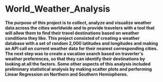 # World_Weather_Analysis

#### The purpose of this project is to collect, analyze and visualize weather data across the cities worldwide and to provide travelers with a tool that will allow them to find their travel destinations based on weather conditions they like. This project consisted of creating a weather database with a set of random 2,000 latitudes and longitudes and making an API call on current weather data for their nearest corresponding cities. The next step was to create a vacation search based on traverler's weather preferences, so that they can identify their destinations by looking at all the factors. Some other aspects of this analysis included preliminary statistical analysis by making scatter plots and performing Linear Regression on Northern and Southern Hemispheres.
